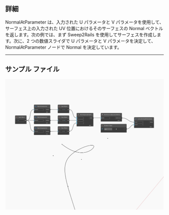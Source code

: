 ## 詳細
NormalAtParameter は、入力された U パラメータと V パラメータを使用して、サーフェス上の入力された UV 位置におけるそのサーフェスの Normal ベクトルを返します。次の例では、まず Sweep2Rails を使用してサーフェスを作成します。次に、2 つの数値スライダで U パラメータと V パラメータを決定して、NormalAtParameter ノードで Normal を決定しています。
___
## サンプル ファイル

![NormalAtParameter](./Autodesk.DesignScript.Geometry.Curve.NormalAtParameter_img.jpg)

